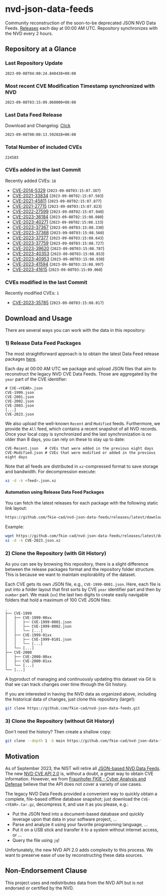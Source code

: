 # nvd-json-data-feeds

Community reconstruction of the soon-to-be deprecated JSON NVD Data Feeds. 
[Releases](https://github.com/fkie-cad/nvd-json-data-feeds/releases/latest) each day at 00:00 AM UTC.
Repository synchronizes with the NVD every 2 hours.

## Repository at a Glance

### Last Repository Update

```plain
2023-09-08T04:00:24.840438+00:00
```

### Most recent CVE Modification Timestamp synchronized with NVD

```plain
2023-09-08T03:15:09.060000+00:00
```

### Last Data Feed Release

Download and Changelog: [Click](https://github.com/fkie-cad/nvd-json-data-feeds/releases/latest)

```plain
2023-09-08T00:00:13.592028+00:00
```

### Total Number of included CVEs

```plain
224503
```

### CVEs added in the last Commit

Recently added CVEs: `16`

* [CVE-2014-5329](CVE-2014/CVE-2014-53xx/CVE-2014-5329.json) (`2023-09-08T03:15:07.387`)
* [CVE-2021-33834](CVE-2021/CVE-2021-338xx/CVE-2021-33834.json) (`2023-09-08T02:15:07.503`)
* [CVE-2021-45811](CVE-2021/CVE-2021-458xx/CVE-2021-45811.json) (`2023-09-08T02:15:07.877`)
* [CVE-2021-27715](CVE-2021/CVE-2021-277xx/CVE-2021-27715.json) (`2023-09-08T03:15:07.823`)
* [CVE-2022-27599](CVE-2022/CVE-2022-275xx/CVE-2022-27599.json) (`2023-09-08T02:15:07.940`)
* [CVE-2023-36184](CVE-2023/CVE-2023-361xx/CVE-2023-36184.json) (`2023-09-08T02:15:08.080`)
* [CVE-2023-40271](CVE-2023/CVE-2023-402xx/CVE-2023-40271.json) (`2023-09-08T02:15:08.133`)
* [CVE-2023-37367](CVE-2023/CVE-2023-373xx/CVE-2023-37367.json) (`2023-09-08T03:15:08.330`)
* [CVE-2023-37368](CVE-2023/CVE-2023-373xx/CVE-2023-37368.json) (`2023-09-08T03:15:08.560`)
* [CVE-2023-37377](CVE-2023/CVE-2023-373xx/CVE-2023-37377.json) (`2023-09-08T03:15:08.643`)
* [CVE-2023-37759](CVE-2023/CVE-2023-377xx/CVE-2023-37759.json) (`2023-09-08T03:15:08.727`)
* [CVE-2023-39620](CVE-2023/CVE-2023-396xx/CVE-2023-39620.json) (`2023-09-08T03:15:08.787`)
* [CVE-2023-40353](CVE-2023/CVE-2023-403xx/CVE-2023-40353.json) (`2023-09-08T03:15:08.853`)
* [CVE-2023-40953](CVE-2023/CVE-2023-409xx/CVE-2023-40953.json) (`2023-09-08T03:15:08.930`)
* [CVE-2023-41594](CVE-2023/CVE-2023-415xx/CVE-2023-41594.json) (`2023-09-08T03:15:08.997`)
* [CVE-2023-41615](CVE-2023/CVE-2023-416xx/CVE-2023-41615.json) (`2023-09-08T03:15:09.060`)


### CVEs modified in the last Commit

Recently modified CVEs: `1`

* [CVE-2023-35785](CVE-2023/CVE-2023-357xx/CVE-2023-35785.json) (`2023-09-08T03:15:08.017`)


## Download and Usage

There are several ways you can work with the data in this repository:

### 1) Release Data Feed Packages

The most straightforward approach is to obtain the latest Data Feed release packages [here](https://github.com/fkie-cad/nvd-json-data-feeds/releases/latest).

Each day at 00:00 AM UTC we package and upload JSON files that aim to reconstruct the legacy NVD CVE Data Feeds.
Those are aggregated by the `year` part of the CVE identifier:

```
# CVE-<YEAR>.json
CVE-1999.json
CVE-2001.json
CVE-2002.json
CVE-2003.json
[...]
CVE-2023.json
```

We also upload the well-known `Recent` and `Modified` feeds.
Furthermore, we provide the `All` feed, which contains a recent snapshot of all NVD records.
Once your local copy is synchronized and the last synchronization is no older than 8 days, you can rely on these to stay up to date:

```plain
CVE-Recent.json   # CVEs that were added in the previous eight days
CVE-Modified.json # CVEs that were modified or added in the previous eight days
```

Note that all feeds are distributed in `xz`-compressed format to save storage and bandwidth.
For decompression execute:

```sh
xz -d -k <feed>.json.xz
```


#### Automation using Release Data Feed Packages

You can fetch the latest releases for each package with the following static link layout:

```sh
https://github.com/fkie-cad/nvd-json-data-feeds/releases/latest/download/CVE-<YEAR>.json.xz
```

Example:

```sh
wget https://github.com/fkie-cad/nvd-json-data-feeds/releases/latest/download/CVE-2023.json.xz
xz -d -k CVE-2023.json.xz
```

### 2) Clone the Repository (with Git History)

As you can see by browsing this repository, there is a slight difference between the release packages format and the repository folder structure.
This is because we want to maintain explorability of the dataset.

Each CVE gets its own JSON file, e.g., `CVE-1999-0001.json`.
Here, each file is put into a folder layout that first sorts by CVE `year` identifier part and then by `number` part.
We mask (`xx`) the last two digits to create easily navigable folders that hold a maximum of 100 CVE JSON files:

```plain
.
├── CVE-1999
│   ├── CVE-1999-00xx
│   │   ├── CVE-1999-0001.json
│   │   ├── CVE-1999-0002.json
│   │   └── [...]
│   ├── CVE-1999-01xx
│   │   ├── CVE-1999-0101.json
│   │   └── [...]
│   └── [...]
├── CVE-2000
│   ├── CVE-2000-00xx
│   ├── CVE-2000-01xx
│   └── [...]
└── [...]
```

A byproduct of managing and continuously updating this dataset via Git is that we can track changes over time through the Git history.

If you are interested in having the NVD data as organized above, including the historical data of changes, just clone this repository (large!):

```sh
git clone https://github.com/fkie-cad/nvd-json-data-feeds.git
```

### 3) Clone the Repository (without Git History)

Don't need the history? Then create a shallow copy:

```sh
git clone --depth 1 -b main https://github.com/fkie-cad/nvd-json-data-feeds.git
```

## Motivation

As of September 2023, the NIST will retire all [JSON-based NVD Data Feeds](https://nvd.nist.gov/vuln/data-feeds#divRetirementBanner-1).
The new [NVD CVE API 2.0](https://nvd.nist.gov/developers/vulnerabilities) is, without a doubt, a great way to obtain CVE information.
However, we from [Fraunhofer FKIE - Cyber Analysis and Defense](https://www.fkie.fraunhofer.de/en/departments/cad.html) believe that the API does not cover a variety of use cases.

The legacy NVD Data Feeds provided a convenient way to quickly obtain a complete, file-based offline database snapshot; just download the `CVE-<YEAR>.tar.gz`, decompress it, and use it as you please, e.g.:

* Put the JSON feed into a document-based database and quickly leverage upon that data in your software project, ...
* Parse and analyze it using your favorite programming language, ...
* Put it on a USB stick and transfer it to a system without internet access, or ...
* Query the file using `jq`!

Unfortunately, the new NVD API 2.0 adds complexity to this process.
We want to preserve ease of use by reconstructing these data sources.

## Non-Endorsement Clause

This project uses and redistributes data from the NVD API but is not endorsed or certified by the NVD.